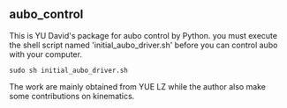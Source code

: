 ## aubo_control

This is YU David's package for aubo control by Python.
you must execute the shell script named 'initial_aubo_driver.sh' before you can control aubo with your computer.
```
sudo sh initial_aubo_driver.sh
```
The work are mainly obtained from YUE LZ while the author also make some contributions on kinematics.
